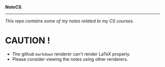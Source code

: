 ***NoteCS.***

----------

*This repo contains some of my notes related to my CS courses.*

# CAUTION !
* The github `markdown` renderer can't render LaTeX properly.
* Please consider viewing the notes using other renderers.
